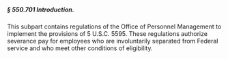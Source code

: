 ##### § 550.701 Introduction. #####

This subpart contains regulations of the Office of Personnel Management to implement the provisions of 5 U.S.C. 5595. These regulations authorize severance pay for employees who are involuntarily separated from Federal service and who meet other conditions of eligibility.